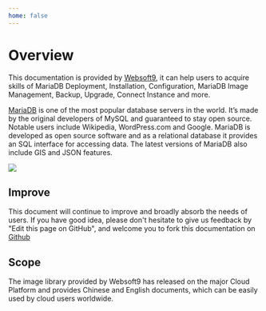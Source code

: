 ```yaml
---
home: false
---
```


# Overview


This documentation is provided by [Websoft9](https://www.websoft9.com/), it can help users to acquire skills of MariaDB Deployment, Installation, Configuration, MariaDB Image Management, Backup, Upgrade, Connect Instance and more.

[MariaDB](https://mariadb.org/) is one of the most popular database servers in the world. It’s made by the original developers of MySQL and guaranteed to stay open source. Notable users include Wikipedia, WordPress.com and Google. MariaDB is developed as open source software and as a relational database it provides an SQL interface for accessing data. The latest versions of MariaDB also include GIS and JSON features.

![](http://libs.websoft9.com/Websoft9/DocsPicture/zh/mariadb/mariadb-gui-websoft9.png)

## Improve

This document will continue to improve and broadly absorb the needs of users. If you have good idea, please don't hesitate to give us feedback by "Edit this page on GitHub", and welcome you to fork this documentation on [Github](https://github.com/Websoft9/ansible-mariadb)

## Scope

The image library provided by Websoft9 has released on the major Cloud Platform and provides Chinese and English documents, which can be easily used by cloud users worldwide.